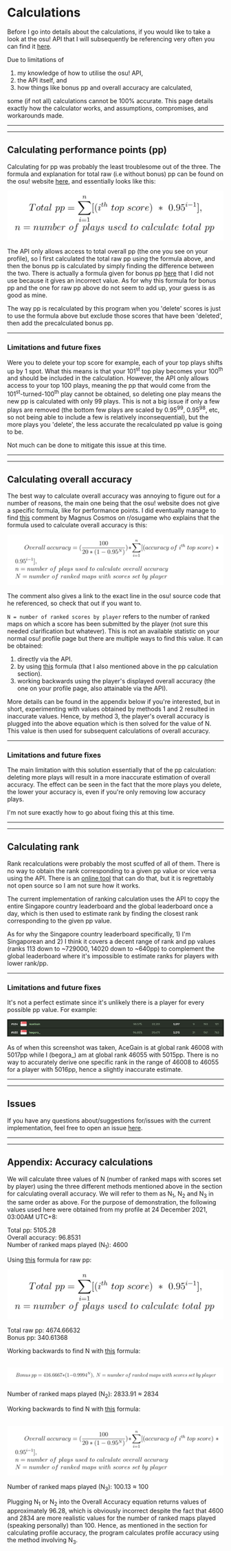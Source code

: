# Calculations

Before I go into details about the calculations, if you would like to take a look at the osu! API that I will subsequently be referencing very often you can find it [here](https://osu.ppy.sh/docs/index.html).

Due to limitations of 
1) my knowledge of how to utilise the osu! API, 
2) the API itself, and 
3) how things like bonus pp and overall accuracy are calculated, 

some (if not all) calculations cannot be 100% accurate. This page details exactly how the calculator works, and assumptions, compromises, and workarounds made. 

<hr>
<hr>

## Calculating performance points (pp) 

Calculating for pp was probably the least troublesome out of the three. The formula and explanation for total raw (i.e without bonus) pp can be found on the osu! website [here](https://osu.ppy.sh/wiki/en/Performance_points#weightage-system), and essentially looks like this: 

![totalpp](public/totalpp.png)

The API only allows access to total overall pp (the one you see on your profile), so I first calculated the total raw pp using the formula above, and then the bonus pp is calculated by simply finding the difference between the two. There is actually a formula given for bonus pp [here](https://osu.ppy.sh/wiki/en/Performance_points#how-much-bonus-pp-is-awarded-for-having-lots-of-scores-on-ranked-maps?) that I did not use because it gives an incorrect value. As for why this formula for bonus pp and the one for raw pp above do not seem to add up, your guess is as good as mine. 

The way pp is recalculated by this program when you 'delete' scores is just to use the formula above but exclude those scores that have been 'deleted', then add the precalculated bonus pp. 

<hr>

### Limitations and future fixes

Were you to delete your top score for example, each of your top plays shifts up by 1 spot. What this means is that your 101<sup>st</sup> top play becomes your 100<sup>th</sup> and should be included in the calculation. However, the API only allows access to your top 100 plays, meaning the pp that would come from the 101<sup>st</sup>-turned-100<sup>th</sup> play cannot be obtained, so deleting one play means the new pp is calculated with only 99 plays. This is not a big issue if only a few plays are removed (the bottom few plays are scaled by 0.95<sup>99</sup>, 0.95<sup>98</sup>, etc, so not being able to include a few is relatively inconsequential), but the more plays you 'delete', the less accurate the recalculated pp value is going to be.

Not much can be done to mitigate this issue at this time.

<hr>
<hr>

## Calculating overall accuracy

The best way to calculate overall accuracy was annoying to figure out for a number of reasons, the main one being that the osu! website does not give a specific formula, like for performance points. I did eventually manage to find [this](https://www.reddit.com/r/osugame/comments/ahdnre/comment/eedrmjl/?utm_source=share&utm_medium=web2x&context=3) comment by Magnus Cosmos on r/osugame who explains that the formula used to calculate overall accuracy is this: 

![overallacc](public/overallacc.png)

The comment also gives a link to the exact line in the osu! source code that he referenced, so check that out if you want to. 

`N = number of ranked scores by player` refers to the number of ranked maps on which a score has been submitted by the player (not sure this needed clarification but whatever). This is not an available statistic on your normal osu! profile page but there are multiple ways to find this value. It can be obtained:

1) directly via the API. 
2) by using [this](https://osu.ppy.sh/wiki/en/Performance_points#how-much-bonus-pp-is-awarded-for-having-lots-of-scores-on-ranked-maps?) formula (that I also mentioned above in the pp calculation section). 
3) working backwards using the player's displayed overall accuracy (the one on your profile page, also attainable via the API).

More details can be found in the appendix below if you're interested, but in short, experimenting with values obtained by methods 1 and 2 resulted in inaccurate values. Hence, by method 3, the player's overall accuracy is plugged into the above equation which is then solved for the value of N. This value is then used for subsequent calculations of overall accuracy.

<hr>

### Limitations and future fixes

The main limitation with this solution essentially that of the pp calculation: deleting more plays will result in a more inaccurate estimation of overall accuracy. The effect can be seen in the fact that the more plays you delete, the lower your accuracy is, even if you're only removing low accuracy plays.

I'm not sure exactly how to go about fixing this at this time.

<hr>
<hr>

## Calculating rank

Rank recalculations were probably the most scuffed of all of them. There is no way to obtain the rank corresponding to a given pp value or vice versa using the API. There is an [online tool](https://osudaily.net/ppbrowser.php) that can do that, but it is regrettably not open source so I am not sure how it works.

The current implementation of ranking calculation uses the API to copy the entire Singapore country leaderboard and the global leaderboard once a day, which is then used to estimate rank by finding the closest rank corresponding to the given pp value.

As for why the Singapore country leaderboard specifically, 1) I'm Singaporean and 2) I think it covers a decent range of rank and pp values (ranks 113 down to ~729000, 14020 down to ~640pp) to complement the global leaderboard where it's impossible to estimate ranks for players with lower rank/pp.

<hr>

### Limitations and future fixes

It's not a perfect estimate since it's unlikely there is a player for every possible pp value. For example:

![rank gap](public/rankgap.png)

As of when this screenshot was taken, AceGain is at global rank 46008 with 5017pp while I (begora_) am at global rank 46055 with 5015pp. There is no way to accurately derive one specific rank in the range of 46008 to 46055 for a player with 5016pp, hence a slightly inaccurate estimate.

<hr>
<hr>

## Issues

If you have any questions about/suggestions for/issues with the current implementation, feel free to open an issue [here](https://github.com/ntwbruce/osu-calc/issues).

<hr>
<hr>

## Appendix: Accuracy calculations

We will calculate three values of N (number of ranked maps with scores set by player) using the three different methods mentioned above in the section for calculating overall accuracy. We will refer to them as N<sub>1</sub>, N<sub>2</sub> and N<sub>3</sub> in the same order as above. For the purpose of demonstration, the following values used here were obtained from my profile at 24 December 2021, 03:00AM UTC+8:

Total pp: 5105.28<br>
Overall accuracy: 96.8531<br>
Number of ranked maps played (N<sub>1</sub>): 4600<br>

Using [this](https://osu.ppy.sh/wiki/en/Performance_points#weightage-system) formula for raw pp:

![totalpp](public/totalpp.png)<br>

Total raw pp: 4674.66632<br>
Bonus pp: 340.61368<br>

Working backwards to find N with [this](https://osu.ppy.sh/wiki/en/Performance_points#how-much-bonus-pp-is-awarded-for-having-lots-of-scores-on-ranked-maps?) formula:<br><br>

![bonuspp](public/bonuspp.png)<br>

Number of ranked maps played (N<sub>2</sub>): 2833.91 ≈ 2834<br>

Working backwards to find N with [this](https://github.com/ppy/osu-performance/blob/92b3eaf832f79eb3e0731c4ce75a8944a2e7b48f/src/performance/User.cpp#L63) formula:<br><br>

![overallacc](public/overallacc.png)<br>

Number of ranked maps played (N<sub>3</sub>): 100.13 ≈ 100<br>

Plugging N<sub>1</sub> or N<sub>2</sub> into the Overall Accuracy equation returns values of approximately 96.28, which is obviously incorrect despite the fact that 4600 and 2834 are more realistic values for the number of ranked maps played (speaking personally) than 100. Hence, as mentioned in the section for calculating profile accuracy, the program calculates profile accuracy using the method involving N<sub>3</sub>.
